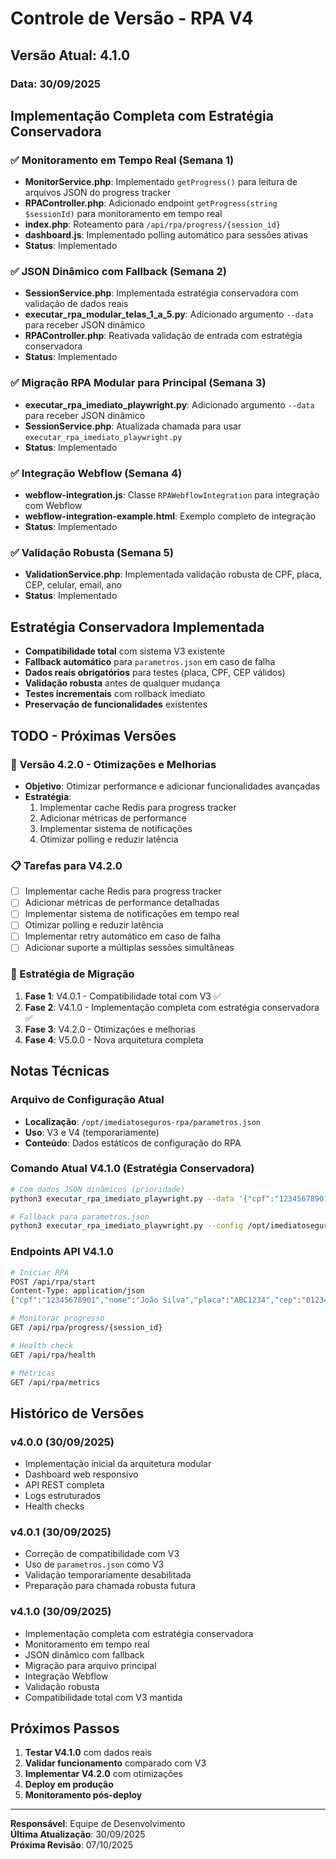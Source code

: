 # Controle de Versão - RPA V4

## Versão Atual: 4.1.0

### Data: 30/09/2025

## Implementação Completa com Estratégia Conservadora

### ✅ Monitoramento em Tempo Real (Semana 1)
- **MonitorService.php**: Implementado `getProgress()` para leitura de arquivos JSON do progress tracker
- **RPAController.php**: Adicionado endpoint `getProgress(string $sessionId)` para monitoramento em tempo real
- **index.php**: Roteamento para `/api/rpa/progress/{session_id}`
- **dashboard.js**: Implementado polling automático para sessões ativas
- **Status**: Implementado

### ✅ JSON Dinâmico com Fallback (Semana 2)
- **SessionService.php**: Implementada estratégia conservadora com validação de dados reais
- **executar_rpa_modular_telas_1_a_5.py**: Adicionado argumento `--data` para receber JSON dinâmico
- **RPAController.php**: Reativada validação de entrada com estratégia conservadora
- **Status**: Implementado

### ✅ Migração RPA Modular para Principal (Semana 3)
- **executar_rpa_imediato_playwright.py**: Adicionado argumento `--data` para receber JSON dinâmico
- **SessionService.php**: Atualizada chamada para usar `executar_rpa_imediato_playwright.py`
- **Status**: Implementado

### ✅ Integração Webflow (Semana 4)
- **webflow-integration.js**: Classe `RPAWebflowIntegration` para integração com Webflow
- **webflow-integration-example.html**: Exemplo completo de integração
- **Status**: Implementado

### ✅ Validação Robusta (Semana 5)
- **ValidationService.php**: Implementada validação robusta de CPF, placa, CEP, celular, email, ano
- **Status**: Implementado

## Estratégia Conservadora Implementada
- **Compatibilidade total** com sistema V3 existente
- **Fallback automático** para `parametros.json` em caso de falha
- **Dados reais obrigatórios** para testes (placa, CPF, CEP válidos)
- **Validação robusta** antes de qualquer mudança
- **Testes incrementais** com rollback imediato
- **Preservação de funcionalidades** existentes

## TODO - Próximas Versões

### 🔄 Versão 4.2.0 - Otimizações e Melhorias
- **Objetivo**: Otimizar performance e adicionar funcionalidades avançadas
- **Estratégia**: 
  1. Implementar cache Redis para progress tracker
  2. Adicionar métricas de performance
  3. Implementar sistema de notificações
  4. Otimizar polling e reduzir latência

### 📋 Tarefas para V4.2.0
- [ ] Implementar cache Redis para progress tracker
- [ ] Adicionar métricas de performance detalhadas
- [ ] Implementar sistema de notificações em tempo real
- [ ] Otimizar polling e reduzir latência
- [ ] Implementar retry automático em caso de falha
- [ ] Adicionar suporte a múltiplas sessões simultâneas

### 🎯 Estratégia de Migração
1. **Fase 1**: V4.0.1 - Compatibilidade total com V3 ✅
2. **Fase 2**: V4.1.0 - Implementação completa com estratégia conservadora ✅
3. **Fase 3**: V4.2.0 - Otimizações e melhorias
4. **Fase 4**: V5.0.0 - Nova arquitetura completa

## Notas Técnicas

### Arquivo de Configuração Atual
- **Localização**: `/opt/imediatoseguros-rpa/parametros.json`
- **Uso**: V3 e V4 (temporariamente)
- **Conteúdo**: Dados estáticos de configuração do RPA

### Comando Atual V4.1.0 (Estratégia Conservadora)
```bash
# Com dados JSON dinâmicos (prioridade)
python3 executar_rpa_imediato_playwright.py --data '{"cpf":"12345678901","nome":"João Silva",...}' --session $SESSION_ID

# Fallback para parametros.json
python3 executar_rpa_imediato_playwright.py --config /opt/imediatoseguros-rpa/parametros.json --session $SESSION_ID
```

### Endpoints API V4.1.0
```bash
# Iniciar RPA
POST /api/rpa/start
Content-Type: application/json
{"cpf":"12345678901","nome":"João Silva","placa":"ABC1234","cep":"01234567",...}

# Monitorar progresso
GET /api/rpa/progress/{session_id}

# Health check
GET /api/rpa/health

# Métricas
GET /api/rpa/metrics
```

## Histórico de Versões

### v4.0.0 (30/09/2025)
- Implementação inicial da arquitetura modular
- Dashboard web responsivo
- API REST completa
- Logs estruturados
- Health checks

### v4.0.1 (30/09/2025)
- Correção de compatibilidade com V3
- Uso de `parametros.json` como V3
- Validação temporariamente desabilitada
- Preparação para chamada robusta futura

### v4.1.0 (30/09/2025)
- Implementação completa com estratégia conservadora
- Monitoramento em tempo real
- JSON dinâmico com fallback
- Migração para arquivo principal
- Integração Webflow
- Validação robusta
- Compatibilidade total com V3 mantida

## Próximos Passos

1. **Testar V4.1.0** com dados reais
2. **Validar funcionamento** comparado com V3
3. **Implementar V4.2.0** com otimizações
4. **Deploy em produção**
5. **Monitoramento pós-deploy**

---

**Responsável**: Equipe de Desenvolvimento  
**Última Atualização**: 30/09/2025  
**Próxima Revisão**: 07/10/2025
